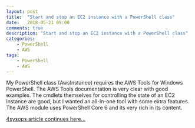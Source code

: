 ```yaml
---
layout: post
title:  "Start and stop an EC2 instance with a PowerShell class"
date:   2018-05-21 09:00
comments: true
description: "Start and stop an EC2 instance with a PowerShell class"
categories: 
    - PowerShell
    - AWS
tags: 
    - PowerShell
    - AWS
---
```


My PowerShell class (AwsInstance) requires the AWS Tools for Windows PowerShell. The AWS Tools documentation is very clear with good examples. The cmdlets themselves for controlling the state of an EC2 instance are good, but I wanted an all-in-one tool with some extra features. The AWS module uses PowerShell Core 6 and its very rich in its content. 

[4sysops article continues here...](https://4sysops.com/archives/start-and-stop-an-ec2-instance-with-a-powershell-class/)
